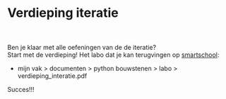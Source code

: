 # Verdieping iteratie

<br><br>
Ben je klaar met alle oefeningen van de de iteratie? <br>
Start met de verdieping! Het labo dat je kan terugvingen  op [smartschool](https://emmaus.smartschool.be/Documents/Admin/Index/courseID/3754/parentID/266168/ssID/4997):
<ul><li>mijn vak > documenten > python bouwstenen > labo > verdieping_interatie.pdf</li></ul>

Succes!!!
